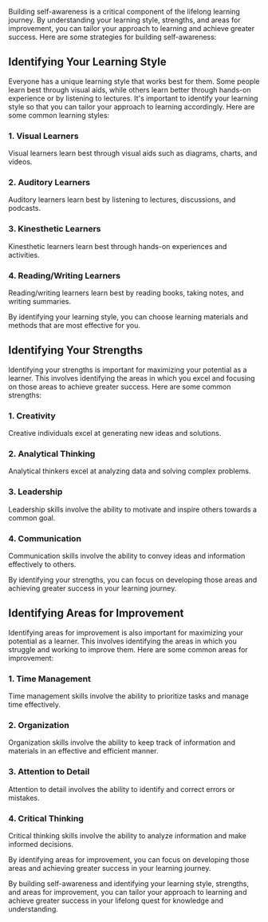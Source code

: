 
Building self-awareness is a critical component of the lifelong learning journey. By understanding your learning style, strengths, and areas for improvement, you can tailor your approach to learning and achieve greater success. Here are some strategies for building self-awareness:

Identifying Your Learning Style
-------------------------------

Everyone has a unique learning style that works best for them. Some people learn best through visual aids, while others learn better through hands-on experience or by listening to lectures. It's important to identify your learning style so that you can tailor your approach to learning accordingly. Here are some common learning styles:

### 1. Visual Learners

Visual learners learn best through visual aids such as diagrams, charts, and videos.

### 2. Auditory Learners

Auditory learners learn best by listening to lectures, discussions, and podcasts.

### 3. Kinesthetic Learners

Kinesthetic learners learn best through hands-on experiences and activities.

### 4. Reading/Writing Learners

Reading/writing learners learn best by reading books, taking notes, and writing summaries.

By identifying your learning style, you can choose learning materials and methods that are most effective for you.

Identifying Your Strengths
--------------------------

Identifying your strengths is important for maximizing your potential as a learner. This involves identifying the areas in which you excel and focusing on those areas to achieve greater success. Here are some common strengths:

### 1. Creativity

Creative individuals excel at generating new ideas and solutions.

### 2. Analytical Thinking

Analytical thinkers excel at analyzing data and solving complex problems.

### 3. Leadership

Leadership skills involve the ability to motivate and inspire others towards a common goal.

### 4. Communication

Communication skills involve the ability to convey ideas and information effectively to others.

By identifying your strengths, you can focus on developing those areas and achieving greater success in your learning journey.

Identifying Areas for Improvement
---------------------------------

Identifying areas for improvement is also important for maximizing your potential as a learner. This involves identifying the areas in which you struggle and working to improve them. Here are some common areas for improvement:

### 1. Time Management

Time management skills involve the ability to prioritize tasks and manage time effectively.

### 2. Organization

Organization skills involve the ability to keep track of information and materials in an effective and efficient manner.

### 3. Attention to Detail

Attention to detail involves the ability to identify and correct errors or mistakes.

### 4. Critical Thinking

Critical thinking skills involve the ability to analyze information and make informed decisions.

By identifying areas for improvement, you can focus on developing those areas and achieving greater success in your learning journey.

By building self-awareness and identifying your learning style, strengths, and areas for improvement, you can tailor your approach to learning and achieve greater success in your lifelong quest for knowledge and understanding.

